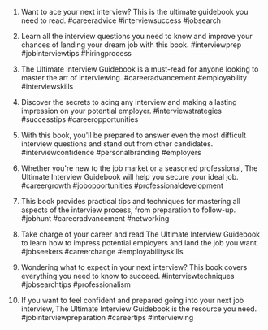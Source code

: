 1. Want to ace your next interview? This is the ultimate guidebook you need to read. #careeradvice #interviewsuccess #jobsearch

2. Learn all the interview questions you need to know and improve your chances of landing your dream job with this book. #interviewprep #jobinterviewtips #hiringprocess

3. The Ultimate Interview Guidebook is a must-read for anyone looking to master the art of interviewing. #careeradvancement #employability #interviewskills

4. Discover the secrets to acing any interview and making a lasting impression on your potential employer. #interviewstrategies #successtips #careeropportunities

5. With this book, you'll be prepared to answer even the most difficult interview questions and stand out from other candidates. #interviewconfidence #personalbranding #employers

6. Whether you're new to the job market or a seasoned professional, The Ultimate Interview Guidebook will help you secure your ideal job. #careergrowth #jobopportunities #professionaldevelopment

7. This book provides practical tips and techniques for mastering all aspects of the interview process, from preparation to follow-up. #jobhunt #careeradvancement #networking

8. Take charge of your career and read The Ultimate Interview Guidebook to learn how to impress potential employers and land the job you want. #jobseekers #careerchange #employabilityskills

9. Wondering what to expect in your next interview? This book covers everything you need to know to succeed. #interviewtechniques #jobsearchtips #professionalism

10. If you want to feel confident and prepared going into your next job interview, The Ultimate Interview Guidebook is the resource you need. #jobinterviewpreparation #careertips #interviewing

